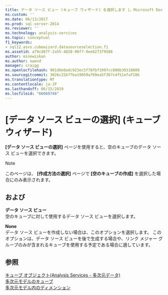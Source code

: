 ```yaml
---
title: データ ソース ビュー (キューブ ウィザード) を選択します |。Microsoft Docs
ms.custom: ''
ms.date: 06/13/2017
ms.prod: sql-server-2014
ms.reviewer: ''
ms.technology: analysis-services
ms.topic: conceptual
f1_keywords:
- sql12.asvs.cubewizard.datasourceselection.f1
ms.assetid: a79cd87f-2a55-4020-90f7-9ee627379588
author: minewiskan
ms.author: owend
manager: craigg
ms.openlocfilehash: 901d8e0adc923ec5f70fbf1097cc806b30318809
ms.sourcegitcommit: 3026c22b7fba19059a769ea5f367c4f51efaf286
ms.translationtype: MT
ms.contentlocale: ja-JP
ms.lasthandoff: 06/15/2019
ms.locfileid: "66069748"
---
```

# <a name="select-a-data-source-view-cube-wizard"></a>[データ ソース ビューの選択] (キューブ ウィザード)
  **[データ ソース ビューの選択]** ページを使用すると、空のキューブのデータ ソース ビューを選択できます。  
  
> [!NOTE]  
>  このページは、 **[作成方法の選択]** ページで **[空のキューブの作成]** を選択した場合にのみ表示されます。  
  
## <a name="options"></a>および  
 **データ ソース ビュー**  
 空のキューブに対して使用するデータ ソース ビューを選択します。  
  
 **None**  
 データ ソース ビューを作成しない場合は、このオプションを選択します。 このオプションは、データ ソース ビューを後で生成する場合や、リンク メジャー グループのみが含まれるキューブを使用する予定である場合に適しています。  
  
## <a name="see-also"></a>参照  
 [キューブ オブジェクト&#40;Analysis Services - 多次元データ&#41;](multidimensional-models-olap-logical-cube-objects/cube-objects-analysis-services-multidimensional-data.md)   
 [多次元モデルのキューブ](multidimensional-models/cubes-in-multidimensional-models.md)   
 [多次元モデル内のディメンション](multidimensional-models/dimensions-in-multidimensional-models.md)  
  
  
